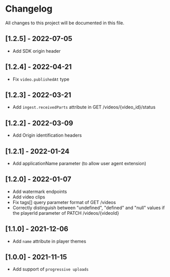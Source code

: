 # Changelog
All changes to this project will be documented in this file.

## [1.2.5] - 2022-07-05
- Add SDK origin header

## [1.2.4] - 2022-04-21
- Fix `video.publishedAt` type

## [1.2.3] - 2022-03-21
- Add `ingest.receivedParts` attribute in GET /videos/{video_id}/status

## [1.2.2] - 2022-03-09
- Add Origin identification headers

## [1.2.1] - 2022-01-24
- Add applicationName parameter (to allow user agent extension)

## [1.2.0] - 2022-01-07
- Add watermark endpoints
- Add video clips
- Fix tags[] query parameter format of GET /videos
- Correctly distinguish between "undefined", "defined" and "null" values if the playerId parameter of PATCH /videos/{videoId}

## [1.1.0] - 2021-12-06
- Add `name` attribute in player themes

## [1.0.0] - 2021-11-15
- Add support of `progressive uploads`
